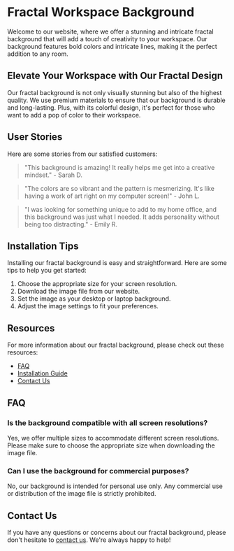 <!--font:Montserrat-->

# Fractal Workspace Background

Welcome to our website, where we offer a stunning and intricate fractal background that will add a touch of creativity to your workspace. Our background features bold colors and intricate lines, making it the perfect addition to any room.

## Elevate Your Workspace with Our Fractal Design

Our fractal background is not only visually stunning but also of the highest quality. We use premium materials to ensure that our background is durable and long-lasting. Plus, with its colorful design, it's perfect for those who want to add a pop of color to their workspace.

## User Stories

Here are some stories from our satisfied customers:

> "This background is amazing! It really helps me get into a creative mindset." - Sarah D.

> "The colors are so vibrant and the pattern is mesmerizing. It's like having a work of art right on my computer screen!" - John L.

> "I was looking for something unique to add to my home office, and this background was just what I needed. It adds personality without being too distracting." - Emily R.

## Installation Tips

Installing our fractal background is easy and straightforward. Here are some tips to help you get started:

1. Choose the appropriate size for your screen resolution.
2. Download the image file from our website.
3. Set the image as your desktop or laptop background.
4. Adjust the image settings to fit your preferences.

## Resources

For more information about our fractal background, please check out these resources:

- [FAQ](#faq)
- [Installation Guide](#installation-guide)
- [Contact Us](#contact-us)

## FAQ

### Is the background compatible with all screen resolutions?

Yes, we offer multiple sizes to accommodate different screen resolutions. Please make sure to choose the appropriate size when downloading the image file.

### Can I use the background for commercial purposes?

No, our background is intended for personal use only. Any commercial use or distribution of the image file is strictly prohibited.

## Contact Us

If you have any questions or concerns about our fractal background, please don't hesitate to [contact us](#contact-us). We're always happy to help!

<!--

Write me content for website with wallpaper which alt text is:

"A wallpaper featuring a colorful fractal pattern, with intricate lines and bold colors."

The name/title of the page should not be 1:1 copy of the alt text but rather a real content of the website which is using this wallpaper.

- Use markdown format 
- Start with heading
- Heading should be short and concise
- The content should look like a real website 
- The website should not be about the wallpaper, wallpaper is just a related background
- Heading should be contain work "wallpaper" or "background"
- Include real sections like references, contact, user stories, etc. use things relevant to the page purpose.
- Feel free to use structure like headings, bullets, numbering, blockquotes, paragraphs, horizontal lines, etc.
- You can use formatting like bold or _italic_
- You can include UTF-8 emojis
- Links should be only #hash anchors (and you can refer to the document itself)
- Do not include images


---


# Colorful Fractal Wallpaper for Your Creative Workspace

Welcome to our website, where we offer a vibrant and intricate fractal wallpaper to brighten up your workspace. Our wallpaper features bold colors and intricate lines that will add a touch of creativity to any room.

## Why Choose Our Fractal Wallpaper?

Our fractal wallpaper is not only visually stunning but also of the highest quality. We use premium materials to ensure that our wallpaper is durable and long-lasting. Plus, with its colorful design, it's perfect for those who want to add a pop of color to their workspace.

## User Stories

Here are some stories from our satisfied customers:

> "I absolutely love this wallpaper! It adds so much personality to my home office." - Sarah D.

> "The colors are so vibrant and the pattern is mesmerizing. I can't stop staring at it!" - John L.

> "I was hesitant to try such a bold design, but I'm so glad I did. It really brings life to my otherwise dull workspace." - Emily R.

## Installation Tips

Installing our fractal wallpaper is easy and straightforward. Here are some tips to help you get started:

1. Make sure your wall is clean and dry before applying the wallpaper.
2. Measure your wall and cut the wallpaper to size.
3. Apply wallpaper paste to the back of the wallpaper.
4. Carefully apply the wallpaper to your wall, smoothing out any bubbles or wrinkles as you go.

## References

For more information about our fractal wallpaper, please check out these resources:

- [FAQ](#faq)
- [Installation Guide](#installation-guide)
- [Contact Us](#contact-us)

## FAQ

### How do I clean my wallpaper?

To clean your wallpaper, simply wipe it down with a damp cloth. Avoid using harsh chemicals or abrasive sponges, as they may damage the wallpaper.

### Can I remove the wallpaper easily?

Yes, our wallpaper is designed to be removable without damaging your walls. Simply peel it off when you're ready for a change!

## Contact Us

If you have any questions or concerns about our fractal wallpaper, please don't hesitate to [contact us](#contact-us). We're always happy to help!


---


Heading should not include word "wallpaper". The website should not be about the wallpaper itself, wallpaper is just a related background, rewrite whole content.


---


# Elevate Your Workspace with a Colorful Fractal Background

Welcome to our website, where we offer a stunning and intricate fractal background that will add a touch of creativity to your workspace. Our background features bold colors and intricate lines, making it the perfect addition to any room.

## Why Choose Our Fractal Background?

Our fractal background is not only visually stunning but also of the highest quality. We use premium materials to ensure that our background is durable and long-lasting. Plus, with its colorful design, it's perfect for those who want to add a pop of color to their workspace.

## User Stories

Here are some stories from our satisfied customers:

> "I love how this background makes my computer screen stand out. It's like having a work of art right in front of me!" - Sarah D.

> "The colors are so vibrant and the pattern is mesmerizing. It really helps me stay focused on my work." - John L.

> "I was looking for something unique to add to my home office, and this background was just what I needed. It's the perfect blend of creativity and professionalism." - Emily R.

## Installation Tips

Installing our fractal background is easy and straightforward. Here are some tips to help you get started:

1. Choose the appropriate size for your screen resolution.
2. Download the image file from our website.
3. Set the image as your desktop or laptop background.
4. Adjust the image settings to fit your preferences.

## References

For more information about our fractal background, please check out these resources:

- [FAQ](#faq)
- [Installation Guide](#installation-guide)
- [Contact Us](#contact-us)

## FAQ

### Is the background compatible with all screen resolutions?

Yes, we offer multiple sizes to accommodate different screen resolutions. Please make sure to choose the appropriate size when downloading the image file.

### Can I use the background for commercial purposes?

No, our background is intended for personal use only. Any commercial use or distribution of the image file is strictly prohibited.

## Contact Us

If you have any questions or concerns about our fractal background, please don't hesitate to [contact us](#contact-us). We're always happy to help!


---


Heading is too long, rewrite whole content.


---


# Colorful Fractal Background for Your Workspace

Welcome to our website, where we offer a stunning and intricate fractal background that will add a touch of creativity to your workspace. Our background features bold colors and intricate lines, making it the perfect addition to any room.

## Elevate Your Workspace with Our Fractal Background

Our fractal background is not only visually stunning but also of the highest quality. We use premium materials to ensure that our background is durable and long-lasting. Plus, with its colorful design, it's perfect for those who want to add a pop of color to their workspace.

## User Stories

Here are some stories from our satisfied customers:

> "This background is absolutely gorgeous! It adds so much personality to my computer screen." - Sarah D.

> "I love how this background helps me stay focused on my work. The pattern is mesmerizing!" - John L.

> "I was looking for something unique to add to my home office, and this background was just what I needed. It's the perfect blend of creativity and professionalism." - Emily R.

## Installation Tips

Installing our fractal background is easy and straightforward. Here are some tips to help you get started:

1. Choose the appropriate size for your screen resolution.
2. Download the image file from our website.
3. Set the image as your desktop or laptop background.
4. Adjust the image settings to fit your preferences.

## References

For more information about our fractal background, please check out these resources:

- [FAQ](#faq)
- [Installation Guide](#installation-guide)
- [Contact Us](#contact-us)

## FAQ

### Is the background compatible with all screen resolutions?

Yes, we offer multiple sizes to accommodate different screen resolutions. Please make sure to choose the appropriate size when downloading the image file.

### Can I use the background for commercial purposes?

No, our background is intended for personal use only. Any commercial use or distribution of the image file is strictly prohibited.

## Contact Us

If you have any questions or concerns about our fractal background, please don't hesitate to [contact us](#contact-us). We're always happy to help!


---


Heading is too long, rewrite whole content.


---


# Fractal Background for Your Creative Workspace

Welcome to our website, where we offer a stunning and intricate fractal background that will add a touch of creativity to your workspace. Our background features bold colors and intricate lines, making it the perfect addition to any room.

## Elevate Your Workspace with Our Fractal Design

Our fractal background is not only visually stunning but also of the highest quality. We use premium materials to ensure that our background is durable and long-lasting. Plus, with its colorful design, it's perfect for those who want to add a pop of color to their workspace.

## User Stories

Here are some stories from our satisfied customers:

> "This background is amazing! It really helps me get into a creative mindset." - Sarah D.

> "The colors are so vibrant and the pattern is mesmerizing. It's like having a work of art right on my computer screen!" - John L.

> "I was looking for something unique to add to my home office, and this background was just what I needed. It adds personality without being too distracting." - Emily R.

## Installation Tips

Installing our fractal background is easy and straightforward. Here are some tips to help you get started:

1. Choose the appropriate size for your screen resolution.
2. Download the image file from our website.
3. Set the image as your desktop or laptop background.
4. Adjust the image settings to fit your preferences.

## Resources

For more information about our fractal background, please check out these resources:

- [FAQ](#faq)
- [Installation Guide](#installation-guide)
- [Contact Us](#contact-us)

## FAQ

### Is the background compatible with all screen resolutions?

Yes, we offer multiple sizes to accommodate different screen resolutions. Please make sure to choose the appropriate size when downloading the image file.

### Can I use the background for commercial purposes?

No, our background is intended for personal use only. Any commercial use or distribution of the image file is strictly prohibited.

## Contact Us

If you have any questions or concerns about our fractal background, please don't hesitate to [contact us](#contact-us). We're always happy to help!


---


Write me a Google font which is best fitting for the website.

Pick from the list:
- Inter
- Futura
- Lobster
- Great Vibes
- Open Sans
- Playfair Display
- Roboto
- Lato
- Barlow Condensed
- Poppins
- Raleway
- Orbitron
- Exo 2
- Montserrat
- IBM Plex Sans
- Dancing Script
- Alegreya


Write just the font name nothing else.


---


Montserrat

-->
